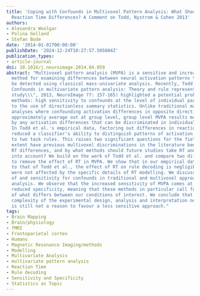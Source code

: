 ```yaml
---
title: 'Coping with Confounds in Multivoxel Pattern Analysis: What Should We Do about
  Reaction Time Differences? A Comment on Todd, Nystrom & Cohen 2013'
authors:
- Alexandra Woolgar
- Polina Golland
- Stefan Bode
date: '2014-01-01T00:00:00'
publishDate: '2024-12-24T10:27:57.505604Z'
publication_types:
- article-journal
doi: 10.1016/j.neuroimage.2014.04.059
abstract: "Multivoxel pattern analysis (MVPA) is a sensitive and increasingly popular
  method for examining differences between neural activation patterns that cannot
  be detected using classical mass-univariate analysis. Recently, Todd et al. (\\\"\
  Confounds in multivariate pattern analysis: Theory and rule representation case
  study\\\", 2013, NeuroImage 77: 157-165) highlighted a potential problem for these
  methods: high sensitivity to confounds at the level of individual participants due
  to the use of directionless summary statistics. Unlike traditional mass-univariate
  analyses where confounding activation differences in opposite directions tend to
  approximately average out at group level, group level MVPA results may be driven
  by any activation differences that can be discriminated in individual participants.
  In Todd et al.'s empirical data, factoring out differences in reaction time (RT)
  reduced a classifier's ability to distinguish patterns of activation pertaining
  to two task rules. This raises two significant questions for the field: to what
  extent have previous multivoxel discriminations in the literature been driven by
  RT differences, and by what methods should future studies take RT and other confounds
  into account? We build on the work of Todd et al. and compare two different approaches
  to remove the effect of RT in MVPA. We show that in our empirical data, in contrast
  to that of Todd et al., the effect of RT on rule decoding is negligible, and results
  were not affected by the specific details of RT modelling. We discuss the meaning
  of and sensitivity for confounds in traditional and multivoxel approaches to fMRI
  analysis. We observe that the increased sensitivity of MVPA comes at a price of
  reduced specificity, meaning that these methods in particular call for careful consideration
  of what differs between our conditions of interest. We conclude that the additional
  complexity of the experimental design, analysis and interpretation needed for MVPA
  is still not a reason to favour a less sensitive approach."
tags:
- Brain Mapping
- Brain/physiology
- fMRI
- Frontoparietal cortex
- Humans
- Magnetic Resonance Imaging/methods
- Modelling
- Multivariate Analysis
- multivariate pattern analysis
- Reaction Time
- Rule decoding
- Sensitivity and Specificity
- Statistics as Topic
---
```

